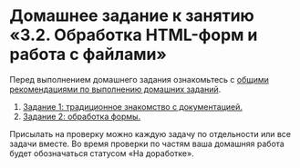 # Домашнее задание к занятию «3.2. Обработка HTML-форм и работа с файлами»

Перед выполнением домашнего задания ознакомьтесь с [общими рекомендациями по выполнению домашних заданий](https://github.com/netology-code/bphp-2-homeworks/blob/master/homework–repl.it.md).

1. [Задание 1: традиционное знакомство с документацией.](./exercise-01.md)
1. [Задание 2: обработка формы.](./exercise-02.md)

Присылать на проверку можно каждую задачу по отдельности или все задачи вместе. 
Во время проверки по частям ваша домашняя работа будет обозначаться статусом «На доработке».
